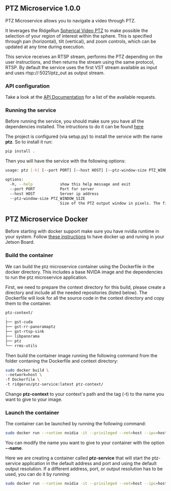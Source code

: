 ##  PTZ Microservice 1.0.0

PTZ Microservice allows you to navigate a video through PTZ.

It leverages the RidgeRun [Spherical Video PTZ](https://developer.ridgerun.com/wiki/index.php/Spherical_Video_PTZ )
to make possible the selection of your region of interest within the sphere. This is specified through pan (horizontal), tilt (vertical), and zoom controls, which can be updated at any time during execution.

This service receives an RTSP stream, performs the PTZ depending on the user instructions, and then returns the stream using the same protocol, RTSP. By default the service uses the first VST
stream available as input and uses rtsp://<IP>:5021/ptz_out as output stream.

### API configuration

Take a look at the [API Documentation](api/openapi.yaml) for a list of the available requests.

### Running the service

Before running the service, you should make sure you have all the dependencies installed. The intructions to do it can be found [here](https://developer.ridgerun.com/wiki/index.php/Spherical_Video_PTZ/User_Guide/Building_and_Installation#)

The project is configured (via setup.py) to install the service with the name __ptz__. So to install it run:

```bash
pip install .
```

Then you will have the service with the following options:

```bash
usage: ptz [-h] [--port PORT] [--host HOST] [--ptz-window-size PTZ_WINDOW_SIZE]

options:
  -h, --help            show this help message and exit
  --port PORT           Port for server
  --host HOST           Server ip address
  --ptz-window-size PTZ_WINDOW_SIZE
                        Size of the PTZ output window in pixels. The final resolution will be (Size x Size)
```


## PTZ Microservice Docker

Before starting with docker support make sure you have nvidia runtime in your system. Follow [these instructions](https://docs.nvidia.com/datacenter/cloud-native/container-toolkit/latest/install-guide.html#configuration) to have docker up and runing in your Jetson Board.

### Build the container

We can build the ptz microservice container using the Dockerfile in the docker directory. This includes a base NVIDA image and the dependencies to run the ptz microservice application.

First, we need to prepare the context directory for this build, please create a directory and include all the needed repositories (listed below). The Dockerfile will look for all the source code in the context directory and copy them to the container.

```bash
ptz-context/
.
├── gst-cuda
├── gst-rr-panoramaptz
├── gst-rtsp-sink
├── libpanorama
├── ptz
└── rrms-utils
```

Then build the container image running the following command from the folder contaning the Dockerfile and context directory:

```bash
sudo docker build \
--network=host \
-f Dockerfile \
-t ridgerun/ptz-service:latest ptz-context/
```

Change __ptz-context__ to your context's path and the tag (-t) to the name you want to give to your image.

### Launch the container

The container can be launched by running the following command:


```bash
sudo docker run --runtime nvidia -it --privileged --net=host --ipc=host --name ptz-service  ridgerun/ptz-service:latest
```

You can modify the name you want to give to your container with the option __--name__.

Here we are creating a container called __ptz-service__ that will start the ptz-service application in the default address and port and using the default output resolution. If a different address, port, or output resolution has to be used, you can do it by running:

```bash
sudo docker run --runtime nvidia -it --privileged --net=host --ipc=host --name ptz-service  ridgerun/ptz-service:latest --host=HOST --port=PORT --ptz-window-size=PTZ_WINDOW_SIZE
```
